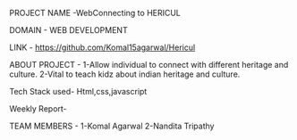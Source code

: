 PROJECT NAME -WebConnecting to HERICUL


DOMAIN - WEB DEVELOPMENT


LINK -
https://github.com/Komal15agarwal/Hericul

ABOUT PROJECT -
1-Allow individual to connect with different heritage and culture.
2-Vital to teach kidz about indian heritage and culture.

Tech Stack used-
Html,css,javascript 

Weekly Report-



TEAM MEMBERS -
1-Komal Agarwal
2-Nandita Tripathy
